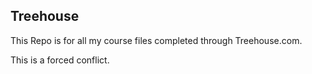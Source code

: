## Treehouse

This Repo is for all my course files completed through Treehouse.com.

This is a forced conflict.
